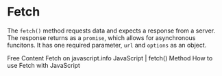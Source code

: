 # Fetch

The `fetch()` method requests data and expects a response from a server. The response returns as a `promise`, which allows for asynchronous funcitons. It has one required parameter, `url` and `options` as an object.

<ResourceGroupTitle>Free Content</ResourceGroupTitle>
  <BadgeLink colorScheme='yellow' badgeText='Read' href='https://javascript.info/fetch'>Fetch on javascript.info
  <BadgeLink colorScheme='yellow' badgeText='Read' href='[https://javascript.info/fetch](https://www.geeksforgeeks.org/javascript-fetch-method/)'>JavaScript | fetch() Method
  <BadgeLink colorScheme='yellow' badgeText='Watch' href='[https://javascript.info/fetch](https://www.youtube.com/watch?v=tVQgfKqbX3M)'>How to use Fetch with JavaScript
</BadgeLink>
